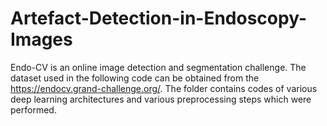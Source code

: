 # Artefact-Detection-in-Endoscopy-Images
Endo-CV is an online image detection and segmentation challenge.
The dataset used in the following code can be obtained from the https://endocv.grand-challenge.org/.
The folder contains codes of various deep learning architectures and various preprocessing steps which were performed.
 
